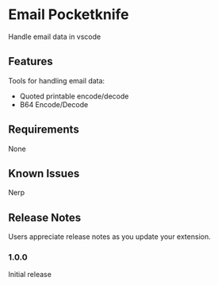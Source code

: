 # Email Pocketknife

Handle email data in vscode

## Features

Tools for handling email data:

- Quoted printable encode/decode
- B64 Encode/Decode

## Requirements

None

## Known Issues

Nerp

## Release Notes

Users appreciate release notes as you update your extension.

### 1.0.0

Initial release
